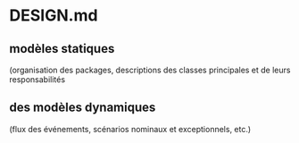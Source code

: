 # DESIGN.md 

## modèles statiques 
(organisation des packages,
descriptions des classes principales et de leurs responsabilités

## des modèles dynamiques
(flux des événements,
 scénarios nominaux et exceptionnels, etc.)

